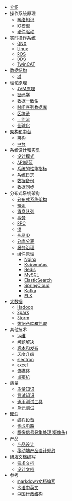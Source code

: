 * [介绍](README.md)
* 操作系统原理
  * [网络知识](os/net.md)
  * [IO模型](os/io.md)
  * [硬件驱动](os/driver.md)
* [实时操作系统](rtos/SUMMARY.md)
  * [QNX](rtos/qnx.md)
  * [Linux](rtos/linux.md)
  * [ROS](rtos/ros.md)
  * [DDS](rtos/dds.md)
  * [TwinCAT](rtos/twincat.md)
* [数据结构](ds/SUMMARY.md)
  * [树](ds/tree.md)
* 理论原理
  * [JVM原理](theory/jvm.md)
  * [密码学](theory/cryptography.md)
  * [数据一致性](theory/data.md)
  * [时间序列数据库](theory/tsdb.md)
  * [区块链](theory/block-chain.md)
  * [工作流](theory/workflow.md)
  * [全球化](theory/g11n.md)
* [架构和中台](arch/SUMMARY.md)
    * [架构](arch/arch.md)
    * [中台](arch/zt.md)
* [系统设计和实现](sys/SUMMARY.md)
    * [设计模式](sys/dp.md)
    * [API规范](sys/api.md)
    * [系统的性能指标](sys/perf.md)
    * [系统日志](sys/log.md)
    * [数据备份](sys/dataBackup.md)
    * [数据同步](sys/dataSync.md)
* 分布式系统架构
  * [分布式系统架构](distarch/SUMMARY.md)
  * [知识](distarch/kb.md)
  * [消息队列](distarch/mq.md)
  * [事务](distarch/transaction.md)
  * [RPC](distarch/rpc.md)
  * [锁](distarch/locker.md)
  * [全局ID](distarch/globalid.md)
  * [分库分表](distarch/db.md)
  * [服务治理](distarch/sg/SUMMARY.md)
  * 组件原理
    * [Nginx](distarch/component/nginx.md)
    * [Kubernetes](distarch/component/kubernetes.md)
    * [Redis](distarch/component/redis.md)
    * [MySQL](distarch/component/mysql.md)
    * [ElasticSearch](distarch/component/elasticsearch.md)
    * [SpringCloud](distarch/component/springcloud.md)
    * [Kafka](distarch/component/kafka.md)
    * [ELK](distarch/component/elk.md)
* [大数据](bigdata/SUMMARY.md)
  * [Hadoop](bigdata/Hadoop.md)
  * [Spark](bigdata/Spark.md)
  * [Storm](bigdata/Storm.md)
  * [数据仓库和抓取](bigdata/warehouse.md)
* 其他技术
  * [运维](common/ops.md)
  * [问题解决](common/toubleshooting.md)
  * [版本和发布](common/version.md)
  * [灰度升级](common/grayupgrade.md)
  * [electron](common/electron.md)
  * [excel](common/excel.md)
  * [流媒体](common/streammedia.md)
  * [加密机](common/encryptor.md)
* 质量
  * [质量知识](test/quality.md)
  * [测试知识](test/SUMMARY.md)
  * [通用测试工具](test/tool.md)
  * [单元测试](test/ut.md)
* [硬件](hardware/SUMMARY.md)
  * [编程设备](hardware/equipment.md)
  * [集成电路](hardware/ic.md)
  * [图像信号采集处理(摄像头)](hardware/image.md)
* 产品
  * [产品设计](product/design.md)
  * [移动端产品设计规约](product/mobile_spec.md)
* [研发文档编写](doc/SUMMARY.md)
  * [需求文档](doc/req.md)
  * [设计文档](doc/dev.md)
* 参考
  * [markdown文档编写](ref/markdown.md)
  * [术语中英文](ref/term.md)
  * [中国行政结构](ref/china.md)
